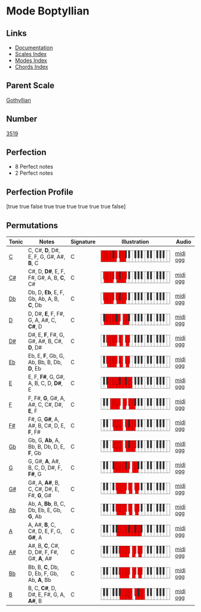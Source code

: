 # Mode Boptyllian

## Links

- [Documentation](index.md)
- [Scales Index](Scales.md)
- [Modes Index](Modes.md)
- [Chords Index](Chords.md)

## Parent Scale

[Gothyllian](ScaleGothyllian.md)

## Number

[3519](https://ianring.com/musictheory/scales/3519)

## Perfection

- 8 Perfect notes
- 2 Perfect notes

## Perfection Profile

[true true false true true true true true true false]

## Permutations

| Tonic | Notes | Signature | Illustration | Audio |
|-------|-------|-----------|--------------|-------|
| [C](ModeCNaturalBoptyllian.md) | C, C#, **D**, D#, E, F, G, G#, A#, **B**, C | C | ![CNaturalBoptyllian](ModeCNaturalBoptyllian.png) | [midi](ModeCNaturalBoptyllian.mid) [ogg](ModeCNaturalBoptyllian.ogg) |
| [C#](ModeCSharpBoptyllian.md) | C#, D, **D#**, E, F, F#, G#, A, B, **C**, C# | C | ![CSharpBoptyllian](ModeCSharpBoptyllian.png) | [midi](ModeCSharpBoptyllian.mid) [ogg](ModeCSharpBoptyllian.ogg) |
| [Db](ModeDFlatBoptyllian.md) | Db, D, **Eb**, E, F, Gb, Ab, A, B, **C**, Db | C | ![DFlatBoptyllian](ModeDFlatBoptyllian.png) | [midi](ModeDFlatBoptyllian.mid) [ogg](ModeDFlatBoptyllian.ogg) |
| [D](ModeDNaturalBoptyllian.md) | D, D#, **E**, F, F#, G, A, A#, C, **C#**, D | C | ![DNaturalBoptyllian](ModeDNaturalBoptyllian.png) | [midi](ModeDNaturalBoptyllian.mid) [ogg](ModeDNaturalBoptyllian.ogg) |
| [D#](ModeDSharpBoptyllian.md) | D#, E, **F**, F#, G, G#, A#, B, C#, **D**, D# | C | ![DSharpBoptyllian](ModeDSharpBoptyllian.png) | [midi](ModeDSharpBoptyllian.mid) [ogg](ModeDSharpBoptyllian.ogg) |
| [Eb](ModeEFlatBoptyllian.md) | Eb, E, **F**, Gb, G, Ab, Bb, B, Db, **D**, Eb | C | ![EFlatBoptyllian](ModeEFlatBoptyllian.png) | [midi](ModeEFlatBoptyllian.mid) [ogg](ModeEFlatBoptyllian.ogg) |
| [E](ModeENaturalBoptyllian.md) | E, F, **F#**, G, G#, A, B, C, D, **D#**, E | C | ![ENaturalBoptyllian](ModeENaturalBoptyllian.png) | [midi](ModeENaturalBoptyllian.mid) [ogg](ModeENaturalBoptyllian.ogg) |
| [F](ModeFNaturalBoptyllian.md) | F, F#, **G**, G#, A, A#, C, C#, D#, **E**, F | C | ![FNaturalBoptyllian](ModeFNaturalBoptyllian.png) | [midi](ModeFNaturalBoptyllian.mid) [ogg](ModeFNaturalBoptyllian.ogg) |
| [F#](ModeFSharpBoptyllian.md) | F#, G, **G#**, A, A#, B, C#, D, E, **F**, F# | C | ![FSharpBoptyllian](ModeFSharpBoptyllian.png) | [midi](ModeFSharpBoptyllian.mid) [ogg](ModeFSharpBoptyllian.ogg) |
| [Gb](ModeGFlatBoptyllian.md) | Gb, G, **Ab**, A, Bb, B, Db, D, E, **F**, Gb | C | ![GFlatBoptyllian](ModeGFlatBoptyllian.png) | [midi](ModeGFlatBoptyllian.mid) [ogg](ModeGFlatBoptyllian.ogg) |
| [G](ModeGNaturalBoptyllian.md) | G, G#, **A**, A#, B, C, D, D#, F, **F#**, G | C | ![GNaturalBoptyllian](ModeGNaturalBoptyllian.png) | [midi](ModeGNaturalBoptyllian.mid) [ogg](ModeGNaturalBoptyllian.ogg) |
| [G#](ModeGSharpBoptyllian.md) | G#, A, **A#**, B, C, C#, D#, E, F#, **G**, G# | C | ![GSharpBoptyllian](ModeGSharpBoptyllian.png) | [midi](ModeGSharpBoptyllian.mid) [ogg](ModeGSharpBoptyllian.ogg) |
| [Ab](ModeAFlatBoptyllian.md) | Ab, A, **Bb**, B, C, Db, Eb, E, Gb, **G**, Ab | C | ![AFlatBoptyllian](ModeAFlatBoptyllian.png) | [midi](ModeAFlatBoptyllian.mid) [ogg](ModeAFlatBoptyllian.ogg) |
| [A](ModeANaturalBoptyllian.md) | A, A#, **B**, C, C#, D, E, F, G, **G#**, A | C | ![ANaturalBoptyllian](ModeANaturalBoptyllian.png) | [midi](ModeANaturalBoptyllian.mid) [ogg](ModeANaturalBoptyllian.ogg) |
| [A#](ModeASharpBoptyllian.md) | A#, B, **C**, C#, D, D#, F, F#, G#, **A**, A# | C | ![ASharpBoptyllian](ModeASharpBoptyllian.png) | [midi](ModeASharpBoptyllian.mid) [ogg](ModeASharpBoptyllian.ogg) |
| [Bb](ModeBFlatBoptyllian.md) | Bb, B, **C**, Db, D, Eb, F, Gb, Ab, **A**, Bb | C | ![BFlatBoptyllian](ModeBFlatBoptyllian.png) | [midi](ModeBFlatBoptyllian.mid) [ogg](ModeBFlatBoptyllian.ogg) |
| [B](ModeBNaturalBoptyllian.md) | B, C, **C#**, D, D#, E, F#, G, A, **A#**, B | C | ![BNaturalBoptyllian](ModeBNaturalBoptyllian.png) | [midi](ModeBNaturalBoptyllian.mid) [ogg](ModeBNaturalBoptyllian.ogg) |

